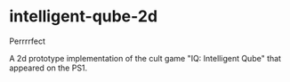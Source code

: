 # intelligent-qube-2d
Perrrrfect

A 2d prototype implementation of the cult game "IQ: Intelligent Qube" that appeared on the PS1.
